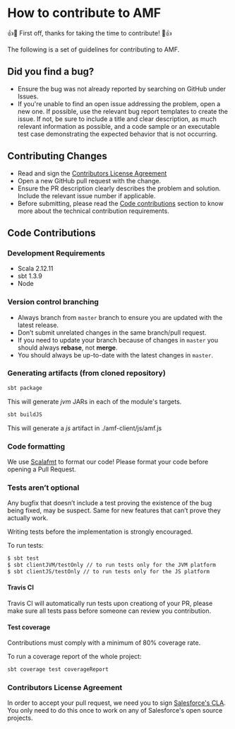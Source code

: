 # How to contribute to AMF

👍🎉 First off, thanks for taking the time to contribute! 🎉👍

The following is a set of guidelines for contributing to AMF.

## Did you find a bug?
- Ensure the bug was not already reported by searching on GitHub under Issues.
- If you're unable to find an open issue addressing the problem, open a new one. If possible, use the relevant bug report templates to create the issue.
If not, be sure to include a title and clear description, as much relevant information as possible, 
and a code sample or an executable test case demonstrating the expected 
behavior that is not occurring.

## Contributing Changes
- Read and sign the [Contributors License Agreement](#contributors-license-agreement)
- Open a new GitHub pull request with the change.
- Ensure the PR description clearly describes the problem and solution. Include the relevant issue number if applicable.
- Before submitting, please read the [Code contributions](#code-contributions) section to know more about the technical contribution requirements.

## Code Contributions

### Development Requirements
* Scala 2.12.11
* sbt 1.3.9
* Node

### Version control branching
- Always branch from `master` branch to ensure you are updated with the latest release.
- Don’t submit unrelated changes in the same branch/pull request.
- If you need to update your branch because of changes in `master` you should always **rebase**, not **merge**.
- You should always be up-to-date with the latest changes in `master`.

### Generating artifacts (from cloned repository)

```sh
sbt package
```
This will generate *jvm* JARs in each of the module's targets.

```sh
sbt buildJS
```
This will generate a *js* artifact in ./amf-client/js/amf.js

### Code formatting

We use [Scalafmt](https://scalameta.org/scalafmt/) to format our code! Please format your code before opening a Pull Request.

### Tests aren’t optional
Any bugfix that doesn’t include a test proving the existence of the bug being fixed, may be suspect. 
Same for new features that can’t prove they actually work.
 
Writing tests before the implementation is strongly encouraged.

To run tests:
```sh
$ sbt test
$ sbt clientJVM/testOnly // to run tests only for the JVM platform
$ sbt clientJS/testOnly // to run tests only for the JS platform
```

#### Travis CI

Travis CI will automatically run tests upon creationg of your PR, please make sure all tests pass before someone can review you contribution.

#### Test coverage

Contributions must comply with a minimum of 80% coverage rate.

To run a coverage report of the whole project:
```sh
sbt coverage test coverageReport
```

### Contributors License Agreement

In order to accept your pull request, we need you to sign [Salesforce's CLA](https://cla.salesforce.com/sign-cla). You only need to do this once to work on any of Salesforce's open source projects.
